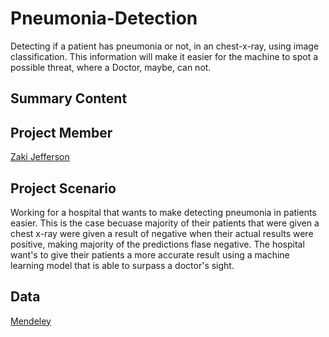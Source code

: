 # Pneumonia-Detection
Detecting if a patient has pneumonia or not, in an chest-x-ray, using image classification. This information will make it easier for the machine to spot a possible threat, where a Doctor, maybe, can not.

## Summary Content

## Project Member
[Zaki Jefferson](https://github.com/jeffersonzaki)

## Project Scenario
Working for a hospital that wants to make detecting pneumonia in patients easier. This is the case becuase majority of their patients that were given a chest x-ray were given a result of negative when their actual results were positive, making majority of the predictions flase negative.
The hospital want's to give their patients a more accurate result using a machine learning model that is able to surpass a doctor's sight.

## Data
[Mendeley](https://data.mendeley.com/datasets/rscbjbr9sj/2)
